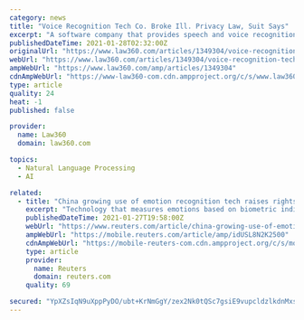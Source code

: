 ```yaml
---
category: news
title: "Voice Recognition Tech Co. Broke Ill. Privacy Law, Suit Says"
excerpt: "A software company that provides speech and voice recognition technology to companies like FedEx is accused in an Illinois state court lawsuit of violating Illinois' biometric privacy law by collecting customers' voiceprint biometrics without getting written permission and making required disclosures."
publishedDateTime: 2021-01-28T02:32:00Z
originalUrl: "https://www.law360.com/articles/1349304/voice-recognition-tech-co-broke-ill-privacy-law-suit-says"
webUrl: "https://www.law360.com/articles/1349304/voice-recognition-tech-co-broke-ill-privacy-law-suit-says"
ampWebUrl: "https://www.law360.com/amp/articles/1349304"
cdnAmpWebUrl: "https://www-law360-com.cdn.ampproject.org/c/s/www.law360.com/amp/articles/1349304"
type: article
quality: 24
heat: -1
published: false

provider:
  name: Law360
  domain: law360.com

topics:
  - Natural Language Processing
  - AI

related:
  - title: "China growing use of emotion recognition tech raises rights concerns"
    excerpt: "Technology that measures emotions based on biometric indicators such as facial movements, tone of voice or body movements, is increasingly being marketed in China, researchers say, despite concerns about its accuracy and wider human rights implications."
    publishedDateTime: 2021-01-27T19:58:00Z
    webUrl: "https://www.reuters.com/article/china-growing-use-of-emotion-recognition-idUSL8N2K2500"
    ampWebUrl: "https://mobile.reuters.com/article/amp/idUSL8N2K2500"
    cdnAmpWebUrl: "https://mobile-reuters-com.cdn.ampproject.org/c/s/mobile.reuters.com/article/amp/idUSL8N2K2500"
    type: article
    provider:
      name: Reuters
      domain: reuters.com
    quality: 69

secured: "YpXZsIqN9uXppPyDO/ubt+KrNmGgY/zex2Nk0tQSc7gsiE9vupcldzlkdnMxs5WLwRljLsngsga9E6PGOo+9iAMKibPET+3qRCoIDHVo7b1yTI+MvwARn8RrtGTRHzJ1064S7CY+bigMKjTCeZvBwD40sItseGktFtp4A40qGnvo53tRIuMaVLq0oNk3ajmV55CG8j7vsBJwloPQIVFSMzreEBk5uiqyH55/8ftCgeeOmJTwOBYPbgGa93IGaTHJUfhcMa6KdXNPkEwjb0OoPTDu2dmolL+jDsVH4RL3HJLSI8waLCGlMho0INBtsjFy6gS2km/PGOsj0obSchOablsjuNpVuiO4gtrp/GKXIl0=;WwOMiHD92EDuRqKUnBbsoQ=="
---
```


